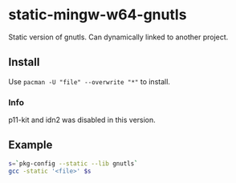 # static-mingw-w64-gnutls
Static version of gnutls. Can dynamically linked to another project.  
## Install
Use `pacman -U "file" --overwrite "*"` to install.
### Info
p11-kit and idn2 was disabled in this version.
## Example
```bash
s=`pkg-config --static --lib gnutls`
gcc -static '<file>' $s
```
